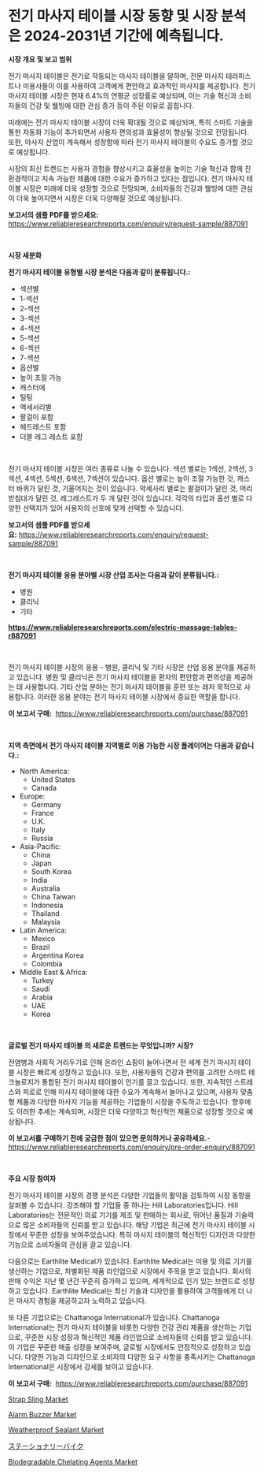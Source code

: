 <p><h1>전기 마사지 테이블 시장 동향 및 시장 분석은 2024-2031년 기간에 예측됩니다.</h1></p><p><strong>시장 개요 및 보고 범위</strong></p>
<p><p>전기 마사지 테이블은 전기로 작동되는 마사지 테이블을 말하며, 전문 마사지 테라피스트나 미용사들이 이를 사용하여 고객에게 편안하고 효과적인 마사지를 제공합니다. 전기 마사지 테이블 시장은 현재 6.4%의 연평균 성장률로 예상되며, 이는 기술 혁신과 소비자들의 건강 및 웰빙에 대한 관심 증가 등이 주된 이유로 꼽힙니다.</p><p>미래에는 전기 마사지 테이블 시장이 더욱 확대될 것으로 예상되며, 특히 스마트 기술을 통한 자동화 기능이 추가되면서 사용자 편의성과 효율성이 향상될 것으로 전망됩니다. 또한, 마사지 산업이 계속해서 성장함에 따라 전기 마사지 테이블의 수요도 증가할 것으로 예상됩니다.</p><p>시장의 최신 트렌드는 사용자 경험을 향상시키고 효율성을 높이는 기술 혁신과 함께 친환경적이고 지속 가능한 제품에 대한 수요가 증가하고 있다는 점입니다. 전기 마사지 테이블 시장은 미래에 더욱 성장할 것으로 전망되며, 소비자들의 건강과 웰빙에 대한 관심이 더욱 높아지면서 시장은 더욱 다양해질 것으로 예상됩니다.</p></p>
<p><strong>보고서의 샘플 PDF를 받으세요:</strong> <a href="https://www.reliableresearchreports.com/enquiry/request-sample/887091">https://www.reliableresearchreports.com/enquiry/request-sample/887091</a></p>
<p>&nbsp;</p>
<p><strong>시장 세분화</strong></p>
<p><strong>전기 마사지 테이블 유형별 시장 분석은 다음과 같이 분류됩니다.:</strong></p>
<p><ul><li>섹션별</li><li>1-섹션</li><li>2-섹션</li><li>3-섹션</li><li>4-섹션</li><li>5-섹션</li><li>6-섹션</li><li>7-섹션</li><li>옵션별</li><li>높이 조절 가능</li><li>캐스터에</li><li>틸팅</li><li>액세서리별</li><li>팔걸이 포함</li><li>헤드레스트 포함</li><li>더블 레그 레스트 포함</li></ul></p>
<p>&nbsp;</p>
<p><p>전기 마사지 테이블 시장은 여러 종류로 나눌 수 있습니다. 섹션 별로는 1섹션, 2섹션, 3섹션, 4섹션, 5섹션, 6섹션, 7섹션이 있습니다. 옵션 별로는 높이 조절 가능한 것, 캐스터 바퀴가 달린 것, 기울어지는 것이 있습니다. 악세사리 별로는 팔걸이가 달린 것, 머리 받침대가 달린 것, 레그레스트가 두 개 달린 것이 있습니다. 각각의 타입과 옵션 별로 다양한 선택지가 있어 사용자의 선호에 맞게 선택할 수 있습니다.</p></p>
<p><strong>보고서의 샘플 PDF를 받으세요:</strong>&nbsp;<a href="https://www.reliableresearchreports.com/enquiry/request-sample/887091">https://www.reliableresearchreports.com/enquiry/request-sample/887091</a></p>
<p>&nbsp;</p>
<p><strong> 전기 마사지 테이블 응용 분야별 시장 산업 조사는 다음과 같이 분류됩니다.:</strong></p>
<p><ul><li>병원</li><li>클리닉</li><li>기타</li></ul></p>
<p><strong><a href="https://www.reliableresearchreports.com/electric-massage-tables-r887091">https://www.reliableresearchreports.com/electric-massage-tables-r887091</a></strong></p>
<p>&nbsp;</p>
<p><p>전기 마사지 테이블 시장의 응용 - 병원, 클리닉 및 기타 시장은 산업 응용 분야를 제공하고 있습니다. 병원 및 클리닉은 전기 마사지 테이블을 환자의 편안함과 편의성을 제공하는 데 사용합니다. 기타 산업 분야는 전기 마사지 테이블을 훈련 또는 레저 목적으로 사용합니다. 이러한 응용 분야는 전기 마사지 테이블 시장에서 중요한 역할을 합니다.</p></p>
<p><strong>이 보고서 구매:</strong>&nbsp; <a href="https://www.reliableresearchreports.com/purchase/887091">https://www.reliableresearchreports.com/purchase/887091</a></p>
<p>&nbsp;</p>
<p><strong>지역 측면에서 전기 마사지 테이블 지역별로 이용 가능한 시장 플레이어는 다음과 같습니다.:</strong></p>
<p><ul>
    <li>
        North America:
        <ul>
            <li>United States</li>
            <li>Canada</li>
        </ul>
    </li>
    <li>
        Europe:
        <ul>
            <li>Germany</li>
            <li>France</li>
            <li>U.K.</li>
            <li>Italy</li>
            <li>Russia</li>
        </ul>
    </li>
    <li>
        Asia-Pacific:
        <ul>
            <li>China</li>
            <li>Japan</li>
            <li>South Korea</li>
            <li>India</li>
            <li>Australia</li>
            <li>China Taiwan</li>
            <li>Indonesia</li>
            <li>Thailand</li>
            <li>Malaysia</li>
        </ul>
    </li>
    <li>
        Latin America:
        <ul>
            <li>Mexico</li>
            <li>Brazil</li>
            <li>Argentina Korea</li>
            <li>Colombia</li>
        </ul>
    </li>
    <li>
        Middle East & Africa:
        <ul>
            <li>Turkey</li>
            <li>Saudi</li>
            <li>Arabia</li>
            <li>UAE</li>
            <li>Korea</li>
        </ul>
    </li>
    </ul></p>
<p>&nbsp;</p>
<p><strong>글로벌 전기 마사지 테이블 의 새로운 트렌드는 무엇입니까? 시장?</strong></p>
<p><p>전염병과 사회적 거리두기로 인해 온라인 쇼핑이 늘어나면서 전 세계 전기 마사지 테이블 시장은 빠르게 성장하고 있습니다. 또한, 사용자들의 건강과 편의를 고려한 스마트 테크놀로지가 통합된 전기 마사지 테이블이 인기를 끌고 있습니다. 또한, 지속적인 스트레스와 피로로 인해 마사지 테이블에 대한 수요가 계속해서 늘어나고 있으며, 사용자 맞춤형 제품과 다양한 마사지 기능을 제공하는 기업들이 시장을 주도하고 있습니다. 향후에도 이러한 추세는 계속되며, 시장은 더욱 다양하고 혁신적인 제품으로 성장할 것으로 예상됩니다.</p></p>
<p><strong>이 보고서를 구매하기 전에 궁금한 점이 있으면 문의하거나 공유하세요.</strong>- <a href="https://www.reliableresearchreports.com/enquiry/pre-order-enquiry/887091">https://www.reliableresearchreports.com/enquiry/pre-order-enquiry/887091</a></p>
<p>&nbsp;</p>
<p><strong>주요 시장 참여자</strong></p>
<p><p>전기 마사지 테이블 시장의 경쟁 분석은 다양한 기업들의 활약을 검토하여 시장 동향을 살펴볼 수 있습니다. 강조해야 할 기업들 중 하나는 Hill Laboratories입니다. Hill Laboratories는 전문적인 의료 기기를 제조 및 판매하는 회사로, 뛰어난 품질과 기술력으로 많은 소비자들의 신뢰를 받고 있습니다. 해당 기업은 최근에 전기 마사지 테이블 시장에서 꾸준한 성장을 보여주었습니다. 특히 마사지 테이블의 혁신적인 디자인과 다양한 기능으로 소비자들의 관심을 끌고 있습니다.</p><p>다음으로는 Earthlite Medical가 있습니다. Earthlite Medical는 미용 및 의료 기기를 생산하는 기업으로, 차별화된 제품 라인업으로 시장에서 주목을 받고 있습니다. 회사의 판매 수익은 지난 몇 년간 꾸준히 증가하고 있으며, 세계적으로 인기 있는 브랜드로 성장하고 있습니다. Earthlite Medical는 최신 기술과 디자인을 활용하여 고객들에게 더 나은 마사지 경험을 제공하고자 노력하고 있습니다.</p><p>또 다른 기업으로는 Chattanoga International가 있습니다. Chattanoga International는 전기 마사지 테이블을 비롯한 다양한 건강 관리 제품을 생산하는 기업으로, 꾸준한 시장 성장과 혁신적인 제품 라인업으로 소비자들의 신뢰를 받고 있습니다. 이 기업은 꾸준한 매출 성장을 보여주며, 글로벌 시장에서도 안정적으로 성장하고 있습니다. 다양한 기능과 디자인으로 소비자의 다양한 요구 사항을 충족시키는 Chattanoga International은 시장에서 강세를 보이고 있습니다.</p></p>
<p><strong>이 보고서 구매:</strong>&nbsp;&nbsp;<a href="https://www.reliableresearchreports.com/purchase/887091">https://www.reliableresearchreports.com/purchase/887091</a></p>
<p><p><a href="https://github.com/ashepherd82/Market-Research-Report-List-4/blob/main/strap-sling-market.md">Strap Sling Market</a></p><p><a href="https://github.com/irfadac/Market-Research-Report-List-2/blob/main/alarm-buzzer-market.md">Alarm Buzzer Market</a></p><p><a href="https://issuu.com/reportprime-2/docs/weatherproof-sealant-market-size-2030.pptx">Weatherproof Sealant Market</a></p><p><a href="https://github.com/mathieurico66/Market-Research-Report-List-1/blob/main/349847121681.md">ステーショナリーバイク</a></p><p><a href="https://chivalrous-flock-a86.notion.site/Biodegradable-Chelating-Agents-Market-Offer-Valuable-Insights-into-Market-Size-Market-Share-Market-ebf602351fb1409babf995cd5e2a8667">Biodegradable Chelating Agents Market</a></p></p>